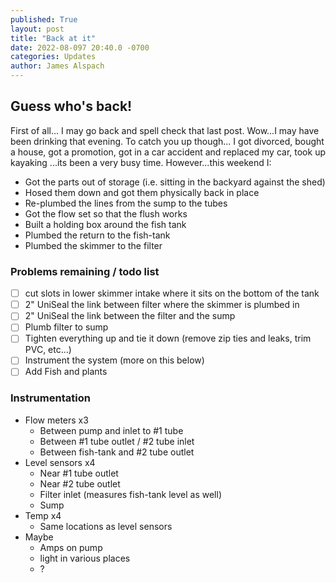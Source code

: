 ```yaml
---
published: True
layout: post
title: "Back at it"
date: 2022-08-097 20:40.0 -0700
categories: Updates
author: James Alspach
---
```

## Guess who's back!
First of all... I may go back and spell check that last post. Wow...I may have been drinking that evening.
To catch you up though... I got divorced, bought a house, got a promotion, got in a car accident and replaced my car, took up kayaking ...its been a very busy time.
However...this weekend I:
- Got the parts out of storage (i.e. sitting in the backyard against the shed)
- Hosed them down and got them physically back in place
- Re-plumbed the lines from the sump to the tubes
- Got the flow set so that the flush works
- Built a holding box around the fish tank
- Plumbed the return to the fish-tank
- Plumbed the skimmer to the filter

### Problems remaining / todo list
- [ ] cut slots in lower skimmer intake where it sits on the bottom of the tank
- [ ] 2" UniSeal the link between filter where the skimmer is plumbed in
- [ ] 2" UniSeal the link between the filter and the sump
- [ ] Plumb filter to sump
- [ ] Tighten everything up and tie it down (remove zip ties and leaks, trim PVC, etc...)
- [ ] Instrument the system (more on this below)
- [ ] Add Fish and plants 

### Instrumentation
- Flow meters x3
  - Between pump and inlet to #1 tube
  - Between #1 tube outlet / #2 tube inlet
  - Between fish-tank and #2 tube outlet
- Level sensors x4
  - Near #1 tube outlet
  - Near #2 tube outlet
  - Filter inlet (measures fish-tank level as well)
  - Sump
- Temp x4
  - Same locations as level sensors
- Maybe
  - Amps on pump
  - light in various places
  - ?

